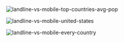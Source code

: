 ![landline-vs-mobile-top-countries-avg-pop](https://user-images.githubusercontent.com/64165327/98974338-cb7b5b00-24e2-11eb-9ab5-6d264ed381a0.png)

![landline-vs-mobile-united-states](https://user-images.githubusercontent.com/64165327/98974331-c9b19780-24e2-11eb-9664-956c8df450ec.png)

![landline-vs-mobile-every-country](https://user-images.githubusercontent.com/64165327/98974333-ca4a2e00-24e2-11eb-8f8c-7e4fb21dd6cf.png)
